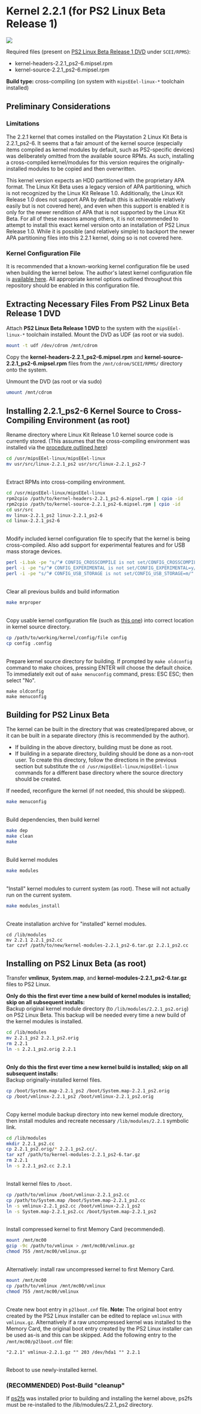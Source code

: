 # Kernel 2.2.1 (for PS2 Linux Beta Release 1)

![](2.2.1_beta_login.png?raw=true)

Required files (present on [PS2 Linux Beta Release 1 DVD](https://archive.org/download/sony_playstation2_p/PS2%20Linux%20Beta%20Release%201%20%28Japan%29%20%28En%2CJa%29.zip) under ```SCEI/RPMS```):  
* kernel-headers-2.2.1_ps2-6.mipsel.rpm
* kernel-source-2.2.1_ps2-6.mipsel.rpm

**Build type:** cross-compiling (on system with ```mipsEEel-linux-*``` toolchain installed)

## Preliminary Considerations

### Limitations

The 2.2.1 kernel that comes installed on the Playstation 2 Linux Kit Beta is 2.2.1_ps2-6. It seems that a fair amount of the kernel source (especially items compiled as kernel modules by default, such as PS2-specific devices) was deliberately omitted from the available source RPMs. As such, installing a cross-compiled kernel/modules for this version requires the originally-installed modules to be copied and then overwritten.

This kernel version expects an HDD partitioned with the proprietary APA format. The Linux Kit Beta uses a legacy version of APA partitioning, which is not recognized by the Linux Kit Release 1.0. Additionally, the Linux Kit Release 1.0 does not support APA by default (this is achievable relatively easily but is not covered here), and even when this support is enabled it is only for the newer rendition of APA that is not supported by the Linux Kit Beta. For all of these reasons among others, it is not recommended to attempt to install this exact kernel version onto an installation of PS2 Linux Release 1.0. While it is possible (and relatively simple) to backport the newer APA partitioning files into this 2.2.1 kernel, doing so is not covered here.

### Kernel Configuration File

It is recommended that a known-working kernel configuration file be used when building the kernel below. The author's latest kernel configuration file is [available here](config-2.2.1_ps2-6). All appropriate kernel options outlined throughout this repository should be enabled in this configuration file.

## Extracting Necessary Files From PS2 Linux Beta Release 1 DVD

Attach **PS2 Linux Beta Release 1 DVD** to the system with the ```mipsEEel-linux-*``` toolchain installed. Mount the DVD as UDF (as root or via sudo).
```bash
mount -t udf /dev/cdrom /mnt/cdrom
```

Copy the **kernel-headers-2.2.1_ps2-6.mipsel.rpm** and **kernel-source-2.2.1_ps2-6.mipsel.rpm** files from the ```/mnt/cdrom/SCEI/RPMS/``` directory onto the system.

Unmount the DVD (as root or via sudo)
```bash
umount /mnt/cdrom
```

## Installing 2.2.1_ps2-6 Kernel Source to Cross-Compiling Environment (as root)

Rename directory where Linux Kit Release 1.0 kernel source code is currently stored. (This assumes that the cross-compiling environment was installed via the [procedure outlined here](../../Toolchain/))
```bash
cd /usr/mipsEEel-linux/mipsEEel-linux
mv usr/src/linux-2.2.1_ps2 usr/src/linux-2.2.1_ps2-7
```

&nbsp;  
Extract RPMs into cross-compiling environment.
```bash
cd /usr/mipsEEel-linux/mipsEEel-linux
rpm2cpio /path/to/kernel-headers-2.2.1_ps2-6.mipsel.rpm | cpio -id
rpm2cpio /path/to/kernel-source-2.2.1_ps2-6.mipsel.rpm | cpio -id
cd usr/src
mv linux-2.2.1_ps2 linux-2.2.1_ps2-6
cd linux-2.2.1_ps2-6
```

&nbsp;  
Modify included kernel configuration file to specify that the kernel is being cross-compiled. Also add support for experimental features and for USB mass storage devices.
```bash
perl -i.bak -pe "s/^# CONFIG_CROSSCOMPILE is not set/CONFIG_CROSSCOMPILE=y/" config_ps2
perl -i -pe "s/^# CONFIG_EXPERIMENTAL is not set/CONFIG_EXPERIMENTAL=y/" config_ps2
perl -i -pe "s/^# CONFIG_USB_STORAGE is not set/CONFIG_USB_STORAGE=m/" config_ps2
```

&nbsp;  
Clear all previous builds and build information
```bash
make mrproper
```

&nbsp;  
Copy usable kernel configuration file (such as [this one](config-2.2.1_ps2-6)) into correct location in kernel source directory.
```bash
cp /path/to/working/kernel/config/file config
cp config .config
```

&nbsp;  
Prepare kernel source directory for building. If prompted by ```make oldconfig``` command to make choices, pressing ENTER will choose the default choice.  
To immediately exit out of ```make menuconfig``` command, press: ESC ESC; then select "No".
```
make oldconfig
make menuconfig
```

## Building for PS2 Linux Beta

The kernel can be built in the directory that was created/prepared above, or it can be built in a separate directory (this is recommended by the author).
* If building in the above directory, building must be done as root.
* If building in a separate directory, building should be done as a non-root user. To create this directory, follow the directions in the previous section but substitute the ```cd /usr/mipsEEel-linux/mipsEEel-linux``` commands for a different base directory where the source directory should be created.

If needed, reconfigure the kernel (if not needed, this should be skipped).
```bash
make menuconfig
```

&nbsp;  
Build dependencies, then build kernel
```bash
make dep
make clean
make
```

&nbsp;  
Build kernel modules
```bash
make modules
```

&nbsp;  
"Install" kernel modules to current system (as root). These will not actually run on the current system.
```bash
make modules_install
```

&nbsp;  
Create installation archive for "installed" kernel modules.
```
cd /lib/modules
mv 2.2.1 2.2.1_ps2.cc
tar czvf /path/to/new/kernel-modules-2.2.1_ps2-6.tar.gz 2.2.1_ps2.cc
```

## Installing on PS2 Linux Beta (as root)

Transfer **vmlinux**, **System.map**, and **kernel-modules-2.2.1_ps2-6.tar.gz** files to PS2 Linux.

**Only do this the first ever time a new build of kernel modules is installed; skip on all subsequent installs:**  
Backup original kernel module directory (to ```/lib/modules/2.2.1_ps2.orig```) on PS2 Linux Beta. This backup will be needed every time a new build of the kernel modules is installed.
```bash
cd /lib/modules
mv 2.2.1_ps2 2.2.1_ps2.orig
rm 2.2.1
ln -s 2.2.1_ps2.orig 2.2.1
```

&nbsp;  
**Only do this the first ever time a new kernel build is installed; skip on all subsequent installs:**  
Backup originally-installed kernel files.
```bash
cp /boot/System.map-2.2.1_ps2 /boot/System.map-2.2.1_ps2.orig
cp /boot/vmlinux-2.2.1_ps2 /boot/vmlinux-2.2.1_ps2.orig
```

&nbsp;  
Copy kernel module backup directory into new kernel module directory, then install modules and recreate necessary ```/lib/modules/2.2.1``` symbolic link.
```bash
cd /lib/modules
mkdir 2.2.1_ps2.cc
cp 2.2.1_ps2.orig/* 2.2.1_ps2.cc/.
tar xzf /path/to/kernel-modules-2.2.1_ps2-6.tar.gz
rm 2.2.1
ln -s 2.2.1_ps2.cc 2.2.1
```

&nbsp;  
Install kernel files to ```/boot```.
```bash
cp /path/to/vmlinux /boot/vmlinux-2.2.1_ps2.cc
cp /path/to/System.map /boot/System.map-2.2.1_ps2.cc
ln -s vmlinux-2.2.1_ps2.cc /boot/vmlinux-2.2.1_ps2
ln -s System.map-2.2.1_ps2.cc /boot/System.map-2.2.1_ps2
```

&nbsp;  
Install compressed kernel to first Memory Card (recommended).
```bash
mount /mnt/mc00
gzip -9c /path/to/vmlinux > /mnt/mc00/vmlinux.gz
chmod 755 /mnt/mc00/vmlinux.gz
```

&nbsp;  
Alternatively: install raw uncompressed kernel to first Memory Card.
```bash
mount /mnt/mc00
cp /path/to/vmlinux /mnt/mc00/vmlinux
chmod 755 /mnt/mc00/vmlinux
```

&nbsp;  
Create new boot entry in ```p2lboot.cnf``` file. **Note:** The original boot entry created by the PS2 Linux installer can be edited to replace ```vmlinux``` with ```vmlinux.gz```. Alternatively if a raw uncompressed kernel was installed to the Memory Card, the original boot entry created by the PS2 Linux installer can be used as-is and this can be skipped.
Add the following entry to the ```/mnt/mc00/p2lboot.cnf``` file:
```
"2.2.1"	vmlinux-2.2.1.gz ""	203 /dev/hda1 "" 2.2.1
```

&nbsp;  
Reboot to use newly-installed kernel.

### (RECOMMENDED) Post-Build "cleanup"

If [ps2fs](../../Packages/ps2fs) was installed prior to building and installing the kernel above, ps2fs must be re-installed to the /lib/modules/2.2.1_ps2 directory.

